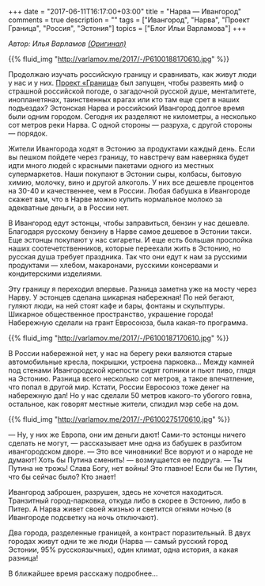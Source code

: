 +++
date = "2017-06-11T16:17:00+03:00"
title = "Нарва — Ивангород"
comments = true
description = ""
tags = ["Ивангород", "Нарва", "Проект Граница", "Россия", "Эстония"]
topics = ["Блог Ильи Варламова"]
+++

*<p>Автор: Илья Варламов <a href="http://varlamov.ru/2418055.html" target="_blank">(Оригинал)</a></p>*

{{% fluid_img "http://varlamov.me/2017/-/P6100188170610.jpg" %}}

Продолжаю изучать российскую границу и сравнивать, как живут люди у нас и у них. <a href="http://varlamov.ru/tag/%D0%9F%D1%80%D0%BE%D0%B5%D0%BA%D1%82%20%D0%93%D1%80%D0%B0%D0%BD%D0%B8%D1%86%D0%B0" target="_blank">Проект «Граница»</a> был запущен, чтобы развеять миф о страшной российской погоде, о загадочной русской душе, менталитете, инопланетянах, таинственных врагах или кто там еще срет в наших подъездах? Эстонская Нарва и российский Ивангород долгое время были одним городом. Сегодня их разделяют не километры, а несколько сот метров реки Нарва. С одной стороны — разруха, с другой стороны — порядок.
<!--more-->

Жители Ивангорода ходят в Эстонию за продуктами каждый день. Если вы пешком пойдете через границу, то навстречу вам наверняка будет идти много людей с красными пакетами одного из местных супермаркетов. Наши покупают в Эстонии сыры, колбасы, бытовую химию, молочку, вино и другой алкоголь. У них все дешевле процентов на 30-40 и качественнее, чем в России. Любая бабушка в Ивангороде скажет вам, что в Нарве можно купить нормальное молоко за адекватные деньги, а в России нет.

В Ивангород едут эстонцы, чтобы заправиться, бензин у нас дешевле. Благодаря русскому бензину в Нарве самое дешевое в Эстонии такси. Еще эстонцы покупают у нас сигареты. И еще есть большая прослойка наших соотечетственников, которые переехали жить в Эстонию, но русская душа требует праздника. Так что они едут к нам за русскими продуктами — хлебом, макаронами, русскими консервами и кондитерскими изделиями.

Эту границу я переходил впервые. Разница заметна уже на мосту через Нарву. У эстонцев сделана шикарная набережная! По ней бегают, гуляют люди, на ней стоят кафе и бары, фонтаны и скульптуры. Шикарное общественное пространство, украшение города! Набережную сделали на грант Евросоюза, была какая-то программа. 

{{% fluid_img "http://varlamov.me/2017/-/P6100187170610.jpg" %}}

В России набережной нет, у нас на берегу реки валяются старые автомобильные кресла, покрышки, устроена парковка… Между камней под стенами Ивангородской крепости сидят гопники и пьют пиво, глядя на Эстонию. Разница всего несколько сот метров, а такое впечатление, что попал в другой мир. Кстати, России Евросоюз тоже денег на набережную дал! Но у нас сделали 50 метров какого-то убогого говна, остальное, как говорят местные жители, спиздил мэр себе на дом.

{{% fluid_img "http://varlamov.me/2017/-/P6100275170610.jpg" %}}

— Ну, у них же Европа, они им деньги дают! Сами-то эстонцы ничего сделать не могут, — рассказывает мне одна из бабушек в разбитом ивангородском дворе.
— Это все чиновники! Все воруют и о народе не думают! Хоть бы Путина сменить! — возмущается ее подруга.
— Ты Путина не трожь! Слава Богу, нет войны! Это главное! Если бы не Путин, что бы сейчас было? Кто знает!

Ивангород заброшен, разрушен, здесь не хочется находиться. Транзитный город-парковка, откуда либо в скорее в Эстонию, либо в Питер. А Нарва живет своей жизнью и светится огнями ночью (в Ивангороде подсветку на ночь отключают).

Два города, разделенные границей, а контраст поразительный. В двух городах живут одни те же люди (Нарва — самый русский город Эстонии, 95% русскоязычных), один климат, одна история, а какая разница!

В ближайшее время расскажу подробнее…
